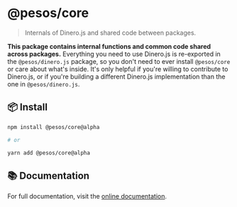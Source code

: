 # @pesos/core

> Internals of Dinero.js and shared code between packages.

**This package contains internal functions and common code shared across packages.** Everything you need to use Dinero.js is re-exported in the `@pesos/dinero.js` package, so you don't need to ever install `@pesos/core` or care about what's inside. It's only helpful if you're willing to contribute to Dinero.js, or if you're building a different Dinero.js implementation than the one in `@pesos/dinero.js`.

## 📦 Install

```sh
npm install @pesos/core@alpha

# or

yarn add @pesos/core@alpha
```

## 📚 Documentation

For full documentation, visit the [online documentation](https://v2.dinerojs.com/docs).
